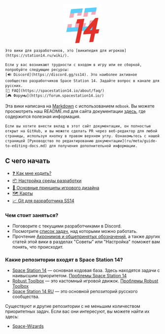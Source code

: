 <img src="ru/assets/misc/icon-trans.svg" width=128 style="margin-left:auto;margin-right:auto;display:block"/>

```admonish warning "Для игроков"
Это вики для разработчиков, это [википедия для игроков](https://station14.ru/wiki/).
```

```admonish question "Технические проблемы"
Если у вас возникают трудности с входом в игру или ее сборкой, попробуйте следующие ресурсы:
[🔊 Discord](https://discord.gg/ss14). Это наиболее активное сообщество разработчиков Space Station 14. Задайте вопрос в канале для русских.
[📲 FAQ](https://spacestation14.io/about/faq/)
[🎮 Форумы](https://forum.spacestation14.io/)
```

Эта вики написана на [Markdown](https://docs.requarks.io/ru/editors/markdown) с использованием `mdbook`. Вы можете просмотреть наш README.md для сайта документации [здесь](https://github.com/awarefoxy/ss14-docs-ru/blob/master/README.md), где содержится полезная информация.

```admonish info "Внесение вклада"
Если вы хотите внести вклад в этот сайт документации, он полностью открыт на GitHub, и вы можете сделать PR через веб-редактор для любой страницы, используя кнопку в правом верхнем углу. Ознакомьтесь с нашей страницей [Руководство по редактированию документации](ru/meta/guide-to-editing-docs.md) для получения дополнительной информации.
```

## С чего начать

- [:question: Как мне кодить?](ru/general-development/setup/howdoicode.md)
- [:package: Настройка среды разработки](ru/general-development/setup/setting-up-a-development-environment.md)
- [:page_with_curl: Основные принципы игрового дизайна](ru/space-station-14/core-design.md)
- [:world_map: Карты](ru/space-station-14/mapping.md)
- [:chart_with_upwards_trend: Git для разработчика SS14](ru/general-development/setup/git-for-the-ss14-developer.md)

### Чем стоит заняться?

* Поговорите с текущими разработчиками в Discord.
* Посмотрите [список задач](https://github.com/space-wizards/space-station-14/issues?q=is%3Aissue+is%3Aopen+sort%3Aupdated-desc), над которыми можно работать.
* Прочтение [Акронимов и общепринятых обозначений](ru/general-development/codebase-info/acronyms-and-nomenclature.md), а также других статей этой вики в разделах "Советы" или "Настройка" поможет вам понять, что происходит.

### Какие репозитории входят в Space Station 14?
* [Space Station 14](https://github.com/space-wizards/space-station-14) — основная кодовая база. Здесь находятся задачи с наивысшим приоритетом. [Проблемы Space Station 14](https://github.com/space-wizards/space-station-14/issues)
* [Robust Toolbox](https://github.com/space-wizards/RobustToolbox) — это кастомный игровой движок. [Проблемы Robust Toolbox](https://github.com/space-wizards/RobustToolbox/issues)
* [Space Station 14 RU](https://github.com/space-syndicate/space-station-14) — это основной репозиторий русского сообщества.

Существуют и другие репозитории с не меньшим количеством приоритетных задач. Если вас они интересуют, вы можете найти их здесь:
- [Space-Wizards](https://github.com/space-wizards)